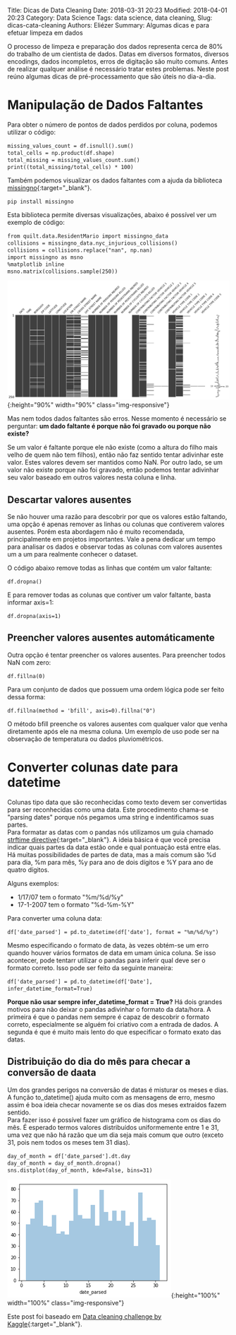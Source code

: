 Title: Dicas de Data Cleaning
Date: 2018-03-31 20:23
Modified: 2018-04-01 20:23
Category: Data Science
Tags: data science, data cleaning, 
Slug: dicas-cata-cleaning
Authors: Eliézer
Summary: Algumas dicas e para efetuar limpeza em dados

O processo de limpeza e preparação dos dados representa cerca de 80% do trabalho de um cientista de dados. Datas em diversos formatos, diversos encodings, dados incompletos, erros de digitação são muito comuns. Antes de realizar qualquer análise é necessário tratar estes problemas. Neste post reúno algumas dicas de pré-processamento que são úteis no dia-a-dia.

# Manipulação de Dados Faltantes

Para obter o número de pontos de dados perdidos por coluna, podemos utilizar o código:

    missing_values_count = df.isnull().sum()
    total_cells = np.product(df.shape)
    total_missing = missing_values_count.sum()
    print((total_missing/total_cells) * 100)

Também podemos visualizar os dados faltantes com a ajuda da biblioteca [missingno](https://github.com/ResidentMario/missingno){:target="_blank"}. 

    pip install missingno
    
Esta biblioteca permite diversas visualizações, abaixo é possível ver um exemplo de código:    

    from quilt.data.ResidentMario import missingno_data
    collisions = missingno_data.nyc_injurious_collisions()
    collisions = collisions.replace("nan", np.nan)
    import missingno as msno
    %matplotlib inline
    msno.matrix(collisions.sample(250))

![msgno example](/images/msgno.png){:height="90%" width="90%" class="img-responsive"}

Mas nem todos dados faltantes são erros. Nesse momento é necessário se perguntar: **um dado faltante é porque não foi gravado ou porque não existe?**

Se um valor é faltante porque ele não existe (como a altura do filho mais velho de quem não tem filhos), então não faz sentido tentar adivinhar este valor. Estes valores devem ser mantidos como NaN. Por outro lado, se um valor não existe porque não foi gravado, então podemos tentar adivinhar seu valor baseado em outros valores nesta coluna e linha. 

## Descartar valores ausentes

Se não houver uma razão para descobrir por que os valores estão faltando, uma opção é apenas remover as linhas ou colunas que contiverem valores ausentes. Porém esta abordagem não é muito recomendada, principalmente em projetos importantes. Vale a pena dedicar um tempo para analisar os dados e observar todas as colunas com valores ausentes um a um para realmente conhecer o dataset.  

O código abaixo remove todas as linhas que contém um valor faltante:  

    df.dropna()

E para remover todas as colunas que contiver um valor faltante, basta informar axis=1:  

    df.dropna(axis=1)

## Preencher valores ausentes automáticamente

Outra opção é tentar preencher os valores ausentes. Para preencher todos NaN com zero:  

    df.fillna(0)

Para um conjunto de dados que possuem uma ordem lógica pode ser feito dessa forma:  

    df.fillna(method = 'bfill', axis=0).fillna("0")

O método bfill preenche os valores ausentes com qualquer valor que venha diretamente após ele na mesma coluna. Um exemplo de uso pode ser na observação de temperatura ou dados pluviométricos.  

# Converter colunas date para datetime

Colunas tipo data que são reconhecidas como texto devem ser convertidas para ser reconhecidas como uma data. Este procedimento chama-se "parsing dates" porque nós pegamos uma string e indentificamos suas partes.  
Para formatar as datas com o pandas nós utilizamos um guia chamado [strftime directive](http://strftime.org){:target="_blank"}. A ideia básica é que você precisa indicar quais partes da data estão onde e qual pontuação está entre elas. Há muitas possibilidades de partes de data, mas a mais comum são %d para dia, %m para mês, %y para ano de dois dígitos e %Y para ano de quatro dígitos.  

Alguns exemplos:

* 1/17/07 tem o formato "%m/%d/%y"
* 17-1-2007 tem o formato "%d-%m-%Y"

Para converter uma coluna data:

    df['date_parsed'] = pd.to_datetime(df['date'], format = "%m/%d/%y")

Mesmo especificando o formato de data, às vezes obtém-se um erro quando houver vários formatos de data em umam única coluna. Se isso acontecer, pode tentarr utilizar o pandas para inferir qual deve ser o formato correto. Isso pode ser feito da seguinte maneira:

    df['date_parsed'] = pd.to_datetime(df['Date'], infer_datetime_format=True)

**Porque não usar sempre infer_datetime_format = True?** Há dois grandes motivos para não deixar o pandas adivinhar o formato da data/hora. A primeira é que o pandas nem sempre é capaz de descobrir o formato correto, especialmente se alguém foi criativo com a entrada de dados. A segunda é que é muito mais lento do que especificar o formato exato das datas.

## Distribuição do dia do mês para checar a conversão de daata

Um dos grandes perigos na conversão de datas é misturar os meses e dias. A função to_datetime() ajuda muito com as mensagens de erro, mesmo assim é boa ideia checar novamente se os dias dos meses extraídos fazem sentido.  
Para fazer isso é possível fazer um gráfico de histograma com os dias do mês. É esperado termos valores distribuídos uniformemente entre 1 e 31, uma vez que não há razão que um dia seja mais comum que outro (exceto 31, pois nem todos os meses tem 31 dias). 

    day_of_month = df['date_parsed'].dt.day
    day_of_month = day_of_month.dropna()
    sns.distplot(day_of_month, kde=False, bins=31)

![plot days](/images/plot_days_month.png){:height="100%" width="100%" class="img-responsive"}

Este post foi baseado em [Data cleaning challenge by Kaggle](https://www.kaggle.com/rtatman/data-cleaning-challenge-handling-missing-values){:target="_blank"}.

